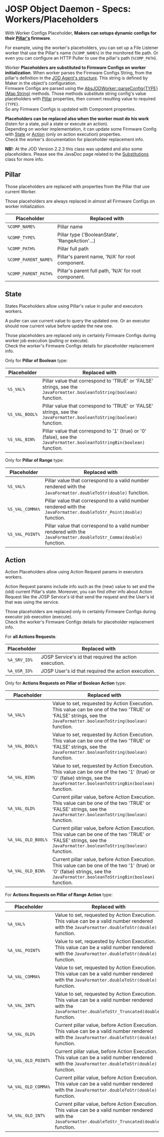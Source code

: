 # JOSP Object Daemon - Specs: Workers/Placeholders

With Worker Configs Placeholder, **Makers can setups dynamic configs for their
[Pillar's](pillars.md) firmware**.

For example, using the worker's placeholders, you can set up a File Listener worker
that use the Pillar's name (```%COMP_NAME%```) in the monitored file path.
Or even you can configure an HTTP Puller to use the pillar's path (```%COMP_PATH```).

Worker **Placeholders are substituted to Firmware Configs on worker initialization**.
When worker parses the Firmware Configs String, from the pillar's definition in
the [JOD Agent's structure](structure.md).
This string is defined by Maker in the object's configuration.<br/>
Firmware Configs are parsed using the [AbsJODWorker::parseConfig{TYPE}(Map,String)](/src/main/java/com/robypomper/josp/jod/executor/AbsJODWorker.java)
methods. Those methods substitute string config's value placeholders with
[Pillar](#pillar) properties, then convert resulting value to required ```{TYPE}```. <br/>
So any Firmware Configs is updated with Component properties.

**Placeholders can be replaced also when the worker must do his work** (listen
for a state, pull a state or execute an action).<br/>
Depending on worker implementation, it can update some Firmware Config with
[State](#state) or  [Action](#action) (only on action execution) properties. <br/>
Check the worker's documentation for placeholder replacement info.

**NB!**: At the JOD Version 2.2.3 this class was updated and also some placeholders.
Please see the JavaDoc page related to the [Substitutions](/src/main/java/com/robypomper/josp/jod/executor/Substitutions.java)
class for more info.

## Pillar

Those placeholders are replaced with properties from the Pillar that use current
Worker.

Those placeholders are always replaced in almost all Firmware Configs on worker
initialization.

| Placeholder              | Replaced with                                        |
|--------------------------|------------------------------------------------------|
| ```%COMP_NAME%```        | Pillar name                                          |
| ```%COMP_TYPE%```        | Pillar type ('BooleanState', 'RangeAction'...)       |
| ```%COMP_PATH%```        | Pillar full path                                     |
| ```%COMP_PARENT_NAME%``` | Pillar's parent name, 'N/A' for root component.      |
| ```%COMP_PARENT_PATH%``` | Pillar's parent full path, 'N/A' for root component. |

## State

States Placeholders allow using Pillar's value in puller and executors workers.

A puller can use current value to query the updated one.
Or an executor should now current value before update the new one.

Those placeholders are replaced only in certainly Firmware Configs during worker
job execution (pulling or execute).<br/>
Check the worker's Firmware Configs details for placeholder replacement info.

Only for **Pillar of Boolean** type:

| Placeholder        | Replaced with                                                                                                            |
|--------------------|--------------------------------------------------------------------------------------------------------------------------|
| ```%S_VAL%```      | Pillar value that correspond to 'TRUE' or 'FALSE' strings, see the `JavaFormatter.booleanToString(boolean)` function.    |
| ```%S_VAL_BOOL%``` | Pillar value that correspond to 'TRUE' or 'FALSE' strings, see the `JavaFormatter.booleanToString(boolean)` function.    |
| ```%S_VAL_BIN%```  | Pillar value that correspond to '1' (true) or '0' (false), see the `JavaFormatter.booleanToStringBin(boolean)` function. |

Only for **Pillar of Range** type:

| Placeholder         | Replaced with                                                                                                        |
|---------------------|----------------------------------------------------------------------------------------------------------------------|
| ```%S_VAL%```       | Pillar value that correspond to a valid number rendered with the `JavaFormatter.doubleToStr(double)` function.       |
| ```%S_VAL_COMMA%``` | Pillar value that correspond to a valid number rendered with the `JavaFormatter.doubleToStr_Point(double)` function. |
| ```%S_VAL_POINT%``` | Pillar value that correspond to a valid number rendered with the `JavaFormatter.doubleToStr_Comma(double)` function. |

## Action

Action Placeholders allow using Action Request params in executors workers.

Action Request params include info such as the (new) value to set and the (old)
current Pillar's state.
Moreover, you can find other info about Action Request like the JOSP Service's id
that send the request and the User's id that was using the service.

Those placeholders are replaced only in certainly Firmware Configs during executor
job execution (execute).<br/>
Check the worker's Firmware Configs details for placeholder replacement info.

For **all Actions Requests**:

| Placeholder      | Replaced with                                         |
|------------------|-------------------------------------------------------|
| ```%A_SRV_ID%``` | JOSP Service's id that required the action execution. |
| ```%A_USR_ID%``` | JOSP User's id that required the action execution.    |

Only for **Actions Requests on Pillar of Boolean Action** type:

| Placeholder            | Replaced with                                                                                                                                                                    |
|------------------------|----------------------------------------------------------------------------------------------------------------------------------------------------------------------------------|
| ```%A_VAL%```          | Value to set, requested by Action Execution. This value can be one of the two 'TRUE' or 'FALSE' strings, see the `JavaFormatter.booleanToString(boolean)` function.              |
| ```%A_VAL_BOOL%```     | Value to set, requested by Action Execution. This value can be one of the two 'TRUE' or 'FALSE' strings, see the `JavaFormatter.booleanToString(boolean)` function.              |
| ```%A_VAL_BIN%```      | Value to set, requested by Action Execution. This value can be one of the two '1' (true) or '0' (false) strings, see the `JavaFormatter.booleanToStringBin(boolean)` function.   |
| ```%A_VAL_OLD%```      | Current pillar value, before Action Execution. This value can be one of the two 'TRUE' or 'FALSE' strings, see the `JavaFormatter.booleanToString(boolean)` function.            |
| ```%A_VAL_OLD_BOOL%``` | Current pillar value, before Action Execution. This value can be one of the two 'TRUE' or 'FALSE' strings, see the `JavaFormatter.booleanToString(boolean)` function.            |
| ```%A_VAL_OLD_BIN%```  | Current pillar value, before Action Execution. This value can be one of the two '1' (true) or '0' (false) strings, see the `JavaFormatter.booleanToStringBin(boolean)` function. |

For **Actions Requests on Pillar of Range Action** type:

| Placeholder             | Replaced with                                                                                                                                             |
|-------------------------|-----------------------------------------------------------------------------------------------------------------------------------------------------------|
| ```%A_VAL%```           | Value to set, requested by Action Execution. This value can be a valid number rendered with the `JavaFormatter.doubleToStr(double)` function.             |
| ```%A_VAL_POINT%```     | Value to set, requested by Action Execution. This value can be a valid number rendered with the `JavaFormatter.doubleToStr(double)` function.             |
| ```%A_VAL_COMMA%```     | Value to set, requested by Action Execution. This value can be a valid number rendered with the `JavaFormatter.doubleToStr(double)` function.             |
| ```%A_VAL_INT%```       | Value to set, requested by Action Execution. This value can be a valid number rendered with the `JavaFormatter.doubleToStr_Truncated(double)` function.   |
| ```%A_VAL_OLD%```       | Current pillar value, before Action Execution. This value can be a valid number rendered with the `JavaFormatter.doubleToStr(double)` function.           |
| ```%A_VAL_OLD_POINT%``` | Current pillar value, before Action Execution. This value can be a valid number rendered with the `JavaFormatter.doubleToStr(double)` function.           |
| ```%A_VAL_OLD_COMMA%``` | Current pillar value, before  Action Execution. This value can be a valid number rendered with the `JavaFormatter.doubleToStr(double)` function.          |
| ```%A_VAL_OLD_INT%```   | Current pillar value, before Action Execution. This value can be a valid number rendered with the `JavaFormatter.doubleToStr_Truncated(double)` function. |
